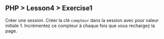 ## PHP > Lesson4 > Exercise1

Créer une session.
Créer la clé `compteur` dans la session avec pour valeur initiale 1.
Incrémentez ce compteur à chaque fois que vous rechargez la page.
